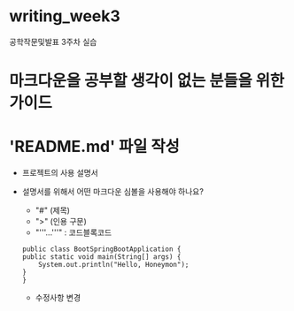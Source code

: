 # writing_week3
공학작문및발표 3주차 실습

# 마크다운을 공부할 생각이 없는 분들을 위한 가이드

# 'README.md' 파일 작성
- 프로젝트의 사용 설명서
- 설명서를 위해서 어떤 마크다운 심볼을 사용해야 하나요?
    - "#" (제목)
    - ">" (인용 구문)
    - "'''...'''" : 코드블록코드
    
    ```
    public class BootSpringBootApplication {
    public static void main(String[] args) {
        System.out.println("Hello, Honeymon");
    }
    }
    ```
    - 수정사항 변경